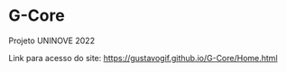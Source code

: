 # G-Core
Projeto UNINOVE 2022

Link para acesso do site: https://gustavogif.github.io/G-Core/Home.html
